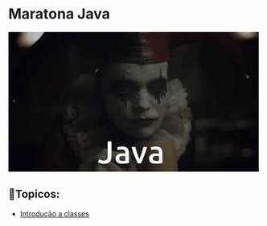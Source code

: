 # Maratona Java
![img.png](img.png)

## 📒Topicos:
 - [Introdução a classes](https://github.com/leomoreiradev/Maratona-Java/tree/main/src/main/java/com/leomoreiradev/javacore/Aintroducaoclasses)

